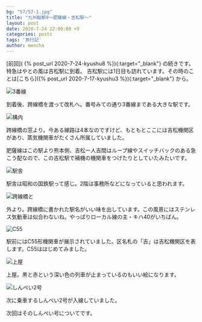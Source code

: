 ```yaml
---
bg: "57/57-1.jpg"
title: "九州縦断9～肥薩線・吉松駅～"
layout: post
date: 2020-7-24 22:00:00 +9
categories: posts
tags: '旅行記'
author: mencha
---
```


[前回]( {% post_url 2020-7-24-kyushu8 %}){:target="_blank"} の続きです。特急はやとの風は吉松駅に到着。 吉松駅には1日目も訪れています。その時のことは[こちら]({% post_url 2020-7-17-kyushu3 %}){:target="_blank"} から。

![3番線](https://drive.google.com/uc?export=view&id=1KKtGWmSz9rPAnucn4wFhqW9UWP2q6r87)
<!--more-->
到着後、跨線橋を渡って改札へ。番号みての通り3番線まである大きな駅です。

![構内](https://drive.google.com/uc?export=view&id=1RdtwHxus3TKpye5k7X9pdABbO1bhp74f)

跨線橋の窓より。今ある線路は4本なのですけど、もともとここには吉松機関区があり、蒸気機関車がたくさん所属していました。

肥薩線はこの駅より熊本側、吉松ー人吉間はループ線やスイッチバックのある急こう配なので、この吉松駅で補機の機関車をつけたりとしていたみたいです。

![駅舎](https://drive.google.com/uc?export=view&id=1MTGBcVNW8KdChMGGrsKC-O-7QN7FHiEA)

駅舎は昭和の国鉄駅って感じ。2階は事務所などになっていると思われます。

![跨線橋と](https://drive.google.com/uc?export=view&id=1TC7s6UFU5dxGNmlV4w7-7OjSvE4nHUMv)

外より。跨線橋に書かれた駅名がいい味を出しています。この風景にはステンレス気動車は似合わないね。やっぱりローカル線の主・キハ40がいちばん。

![C55](https://drive.google.com/uc?export=view&id=1LeVSkNDeq0W3Bop9qJLCb1g7czD5Gdip)

駅前にはC55形機関車が展示されていました。区名札の「吉」は吉松機関区を表します。C55ははじめてみました。

![上屋](https://drive.google.com/uc?export=view&id=1JNKgW23sfZkLQl2Esfbzf_G0Tx_rx12E)

上屋。黒と赤という深い色の列車が止まっているのもいい絵になります。

![しんぺい2号](https://drive.google.com/uc?export=view&id=1sNIp3OEtjI1NEKyXm2TaLFogHrovR6hI)

次に乗車するしんぺい2号が入線していました。

次回はそのしんぺい号についてです。